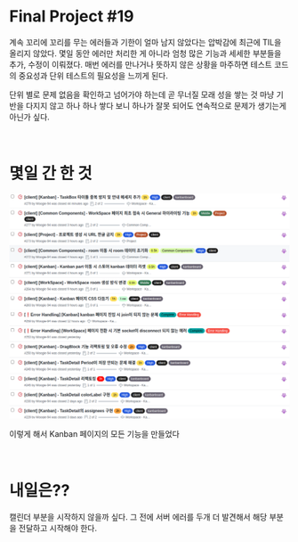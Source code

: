 # Final Project #19

계속 꼬리에 꼬리를 무는 에러들과 기한이 얼마 남지 않았다는 압박감에 최근에 TIL을 올리지 않았다. 몇일 동안 에러만 처리한 게 아니라 엄청 많은 기능과 세세한 부분들을 추가, 수정이 이뤄졌다. 매번 에러를 만나거나 뜻하지 않은 상황을 마주하면 테스트 코드의 중요성과 단위 테스트의 필요성을 느끼게 된다.

단위 별로 문제 없음을 확인하고 넘어가야 하는데 곧 무너질 모래 성을 쌓는 것 마냥 기반을 다지지 않고 하나 하나 쌓다 보니 하나가 잘못 되어도 연속적으로 문제가 생기는게 아닌가 싶다.

<br />

# 몇일 간 한 것

![](./image/Final_19_1.png)

이렇게 해서 Kanban 페이지의 모든 기능을 만들었다

<br />

# 내일은??

캘린더 부분을 시작하지 않을까 싶다. 그 전에 서버 에러를 두개 더 발견해서 해당 부분을 전달하고 시작해야 한다.
